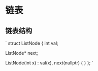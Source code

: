 # 链表

## 链表结构

`
struct ListNode {
  int val;

  ListNode* next;

  ListNode(int x) : val(x), next(nullptr) {
  }
};
`
